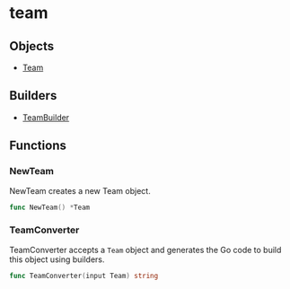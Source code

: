 # <span class="badge package-core"></span> team

## Objects

 * <span class="badge object-type-struct"></span> [Team](./object-Team.md)
## Builders

 * <span class="badge builder"></span> [TeamBuilder](./builder-TeamBuilder.md)
## Functions

### <span class="badge function"></span> NewTeam

NewTeam creates a new Team object.

```go
func NewTeam() *Team
```

### <span class="badge function"></span> TeamConverter

TeamConverter accepts a `Team` object and generates the Go code to build this object using builders.

```go
func TeamConverter(input Team) string
```

